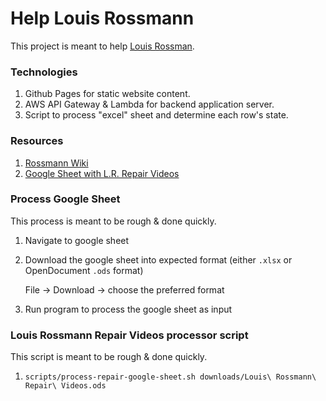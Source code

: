 # Help Louis Rossmann
This project is meant to help [Louis Rossman](https://youtu.be/3kGqPjSDp14).

### Technologies
1. Github Pages for static website content.
1. AWS API Gateway & Lambda for backend application server.
1. Script to process "excel" sheet and determine each row's state.

### Resources
1. [Rossmann Wiki](https://wiki2.rossmanngroup.com/index.php?title=Troubleshooting_Guides)
1. [Google Sheet with L.R. Repair Videos](https://docs.google.com/spreadsheets/d/1PulZnpPHxBFyJwKiJvTQqR0D3liKHdl48rz7zwh652U/edit?usp=sharing)

### Process Google Sheet
This process is meant to be rough & done quickly.
1. Navigate to google sheet
1. Download the google sheet into expected format (either `.xlsx` or OpenDocument `.ods` format)

    File -> Download -> choose the preferred format
1. Run program to process the google sheet as input

### Louis Rossmann Repair Videos processor script
This script is meant to be rough & done quickly.
1. `scripts/process-repair-google-sheet.sh downloads/Louis\ Rossmann\ Repair\ Videos.ods`


